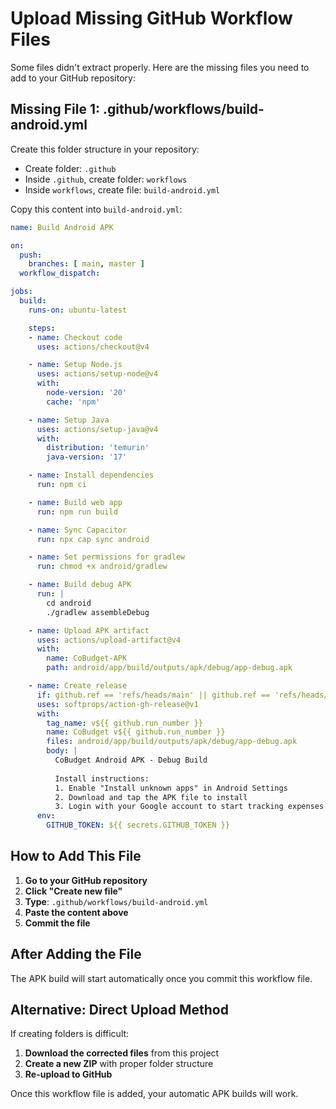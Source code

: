 # Upload Missing GitHub Workflow Files

Some files didn't extract properly. Here are the missing files you need to add to your GitHub repository:

## Missing File 1: .github/workflows/build-android.yml

Create this folder structure in your repository:
- Create folder: `.github`
- Inside `.github`, create folder: `workflows`
- Inside `workflows`, create file: `build-android.yml`

Copy this content into `build-android.yml`:

```yaml
name: Build Android APK

on:
  push:
    branches: [ main, master ]
  workflow_dispatch:

jobs:
  build:
    runs-on: ubuntu-latest

    steps:
    - name: Checkout code
      uses: actions/checkout@v4

    - name: Setup Node.js
      uses: actions/setup-node@v4
      with:
        node-version: '20'
        cache: 'npm'

    - name: Setup Java
      uses: actions/setup-java@v4
      with:
        distribution: 'temurin'
        java-version: '17'

    - name: Install dependencies
      run: npm ci

    - name: Build web app
      run: npm run build

    - name: Sync Capacitor
      run: npx cap sync android

    - name: Set permissions for gradlew
      run: chmod +x android/gradlew

    - name: Build debug APK
      run: |
        cd android
        ./gradlew assembleDebug

    - name: Upload APK artifact
      uses: actions/upload-artifact@v4
      with:
        name: CoBudget-APK
        path: android/app/build/outputs/apk/debug/app-debug.apk

    - name: Create release
      if: github.ref == 'refs/heads/main' || github.ref == 'refs/heads/master'
      uses: softprops/action-gh-release@v1
      with:
        tag_name: v${{ github.run_number }}
        name: CoBudget v${{ github.run_number }}
        files: android/app/build/outputs/apk/debug/app-debug.apk
        body: |
          CoBudget Android APK - Debug Build
          
          Install instructions:
          1. Enable "Install unknown apps" in Android Settings
          2. Download and tap the APK file to install
          3. Login with your Google account to start tracking expenses
      env:
        GITHUB_TOKEN: ${{ secrets.GITHUB_TOKEN }}
```

## How to Add This File

1. **Go to your GitHub repository**
2. **Click "Create new file"**
3. **Type**: `.github/workflows/build-android.yml`
4. **Paste the content above**
5. **Commit the file**

## After Adding the File

The APK build will start automatically once you commit this workflow file.

## Alternative: Direct Upload Method

If creating folders is difficult:
1. **Download the corrected files** from this project
2. **Create a new ZIP** with proper folder structure
3. **Re-upload to GitHub**

Once this workflow file is added, your automatic APK builds will work.